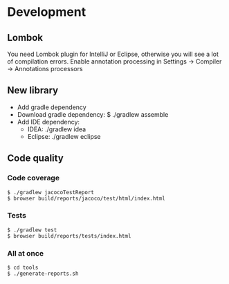 # Development

## Lombok
You need Lombok plugin for IntelliJ or Eclipse, otherwise you will see a lot of compilation errors.
Enable annotation processing in Settings -> Compiler -> Annotations processors

## New library
- Add gradle dependency
- Download gradle dependency: $ ./gradlew assemble
- Add IDE dependency:
    - IDEA: ./gradlew idea
    - Eclipse: ./gradlew eclipse

## Code quality
    
### Code coverage
    $ ./gradlew jacocoTestReport
    $ browser build/reports/jacoco/test/html/index.html

### Tests
    $ ./gradlew test
    $ browser build/reports/tests/index.html
    
### All at once
    $ cd tools
    $ ./generate-reports.sh
